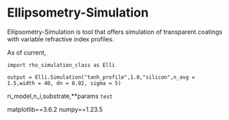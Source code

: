 # Ellipsometry-Simulation

Ellipsometry-Simulation is tool that offers simulation of transparent coatings with variable refractive index profiles. 

As of current, 


`import rho_simulation_class as Elli`

`output = Elli.Simulation("tanh_profile",1.0,"silicon",n_avg = 1.5,width = 40, dn = 0.02, sigma = 5)`


ri_model,n_i,substrate,**params
</code>
`test`

matplotlib==3.6.2
numpy==1.23.5